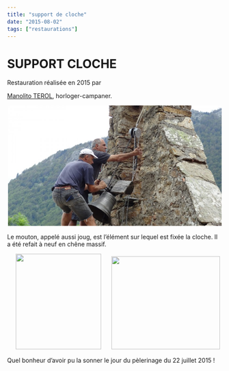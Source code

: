 ```yaml
---
title: "support de cloche"
date: "2015-08-02"
tags: ["restaurations"]
---
```


# SUPPORT CLOCHE

Restauration réalisée en 2015 par

<a href="http://www.terol-horloger.com/ref2/igmd7ohp74/Remplacement-Support-de-cloche-St-Guilhem-De-Combret-66">
Manolito TEROL</a>, horloger-campaner.

<img
  alt
  src="/images/dsc02834-jpg.jpg"
  style="
    width: 500px;
    height: 281px;
    margin-right: 2px;
    margin-left: 2px;
  "
/>

Le mouton, appelé aussi joug, est l’élément sur lequel est fixée la cloche. Il a été refait à neuf en chêne massif.

<img
  alt
  src="screenshot138.bmp"
  style="
    width: 200px;
    height: 223px;
    margin-right: 20px;
    margin-left: 20px;
  "
/>
<img
  alt
  src="screenshot141.bmp"
  style="width: 254px; height: 217px"
/>

Quel bonheur d’avoir pu la sonner le jour du pèlerinage du 22 juillet 2015 !
